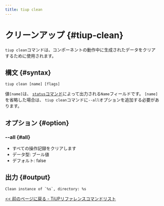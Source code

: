 ```yaml
---
title: tiup clean
---
```


# クリーンアップ {#tiup-clean}

`tiup clean`コマンドは、コンポーネントの動作中に生成されたデータをクリアするために使用されます。

## 構文 {#syntax}

```shell
tiup clean [name] [flags]
```

値`[name]`は、 [`status`コマンド](/tiup/tiup-command-status.md)によって出力される`Name`フィールドです。 `[name]`を省略した場合は、 `tiup clean`コマンドに`--all`オプションを追加する必要があります。

## オプション {#option}

### &#x20;--all {#all}

-   すべての操作記録をクリアします
-   データ型: ブール値
-   デフォルト: false

## 出力 {#output}

```
Clean instance of `%s`, directory: %s
```

[&lt;&lt; 前のページに戻る - TiUPリファレンスコマンドリスト](/tiup/tiup-reference.md#command-list)
